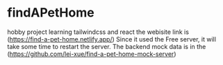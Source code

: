# findAPetHome
hobby project learning tailwindcss and react
the webisite link is (https://find-a-pet-home.netlify.app/)
Since it used the Free server, it will take some time to restart the server.
The backend mock data is in the (https://github.com/lei-xue/find-a-pet-home-mock-server)
